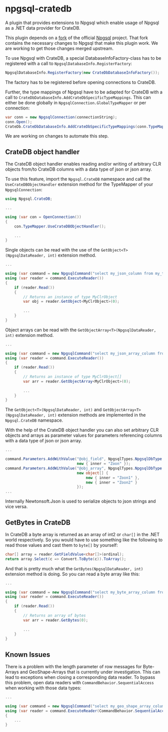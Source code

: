# npgsql-cratedb
A plugin that provides extensions to Npgsql which enable usage of Npgsql as a .NET data provider for CrateDB.

This plugin depends on a [fork](https://github.com/pircher-software/npgsql/tree/a/crate-dev) of the official [Npgsql](https://github.com/npgsql/npgsql) project. That fork contains the necessary changes to Npgsql that make this plugin work. We are working to get those changes merged upstream.

To use Npgsql with CrateDB, a special DatabaseInfoFactory-class has to be registered with a call to `NpgsqlDatabaseInfo.RegisterFactory`:

```c#
NpgsqlDatabaseInfo.RegisterFactory(new CrateDbDatabaseInfoFactory());
```

The factory has to be registered before opening connections to CrateDB.

Further, the type mappings of Npgsql have to be adapted for CrateDB with a call to `CrateDbDatabaseInfo.AddCrateDbSpecificTypeMappings`. This can either be done globally in `NpgsqlConnection.GlobalTypeMapper` or per connection:

```c#
var conn = new NpgsqlConnection(connectionString);
conn.Open();
CrateDb.CrateDbDatabaseInfo.AddCrateDbSpecificTypeMappings(conn.TypeMapper);
```

We are working on changes to automate this step.

## CrateDB object handler

The CrateDB object handler enables reading and/or writing of arbitrary CLR objects from/to CrateDB columns with a data type of json or json array. 

To use this feature, import the `Npgsql.CrateDB` namespace and call the `UseCrateDBObjectHandler` extension method for the TypeMapper of your `NpgsqlConnection`:


```c#
using Npgsql.CrateDB;

...

using (var con = OpenConnection())
{
    con.TypeMapper.UseCrateDBObjectHandler();
    
    ...
}
```

Single objects can be read with the use of the `GetObject<T>(NpgsqlDataReader, int)` extension method.

```c#
...

using (var command = new NpgsqlCommand("select my_json_column from my_table", con))
using (var reader = command.ExecuteReader())
{
    if (reader.Read()) 
    {
        // Returns an instance of type MyClrObject
        var obj = reader.GetObject<MyClrObject>(0);
      
        ...
    }
}
```

Object arrays can be read with the `GetObjectArray<T>(NpgsqlDataReader, int)` extension method.

```c#
...

using (var command = new NpgsqlCommand("select my_json_array_column from my_table", con))
using (var reader = command.ExecuteReader())
{
    if (reader.Read()) 
    {
        // Returns an instance of type MyClrObject[]
        var arr = reader.GetObjectArray<MyClrObject>(0);
      
        ...
    }
}
```

The `GetObject<T>(NpgsqlDataReader, int)` and `GetObjectArray<T>(NpgsqlDataReader, int)` extension methods are implemented in the `Npgsql.CrateDB` namespace.

With the help of the CrateDB object handler you can also set arbitrary CLR objects and arrays as parameter values for parameters referencing columns with a data type of json or json array.

```c#
...

command.Parameters.AddWithValue("@obj_field", NpgsqlTypes.NpgsqlDbType.Json, 
                                new { inner = "Zoon" });
command.Parameters.AddWithValue("@obj_array", NpgsqlTypes.NpgsqlDbType.Json, 
                                new object[] { 
                                    new { inner = "Zoon1" }, 
                                    new { inner = "Zoon2" } 
                                });
...
```

Internally Newtonsoft.Json is used to serialize objects to json strings and vice versa.

## GetBytes in CrateDB

In CrateDB a byte array is returned as an array of int2 or `char[]` in the .NET world respectively. So you would have to use something like the following to read those values and cast them to `byte[]` by yourself:

```c#
char[] array = reader.GetFieldValue<char[]>(ordinal);
return array.Select(c => Convert.ToByte(c)).ToArray();
```

And that is pretty much what the `GetBytes(NpgsqlDataReader, int)` extension method is doing. So you can read a byte array like this:

```c#
...

using (var command = new NpgsqlCommand("select my_byte_array_column from my_table", con))
using (var reader = command.ExecuteReader())
{
    if (reader.Read()) 
    {
        // Returns an array of bytes
        var arr = reader.GetBytes(0);
      
        ...
    }
}
```

## Known Issues

There is a problem with the length parameter of row messages for Byte-Arrays and GeoShape-Arrays that is currently under investigation. This can lead to exceptions when closing a corresponding data reader. To bypass this problem, open data readers with `CommandBehavior.SequentialAccess` when working with those data types:

```c#
...

using (var command = new NpgsqlCommand("select my_geo_shape_array_column from my_table", con))
using (var reader = command.ExecuteReader(CommandBehavior.SequentialAccess))
{
    ...
}
```
